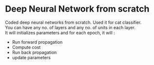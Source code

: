# Deep Neural Network from scratch
Coded deep neural networks from scratch. Used it for cat classifier. 
<br>
You can have any no. of layers and any no. of units in each layer.
<br>
It will initializes parameters and for each epoch, it will :
<ul>
<li>Run forward propagation</li>
<li>Compute cost</li>
<li>Run back propagation</li>
<li>update parameters</li>
</ul>
